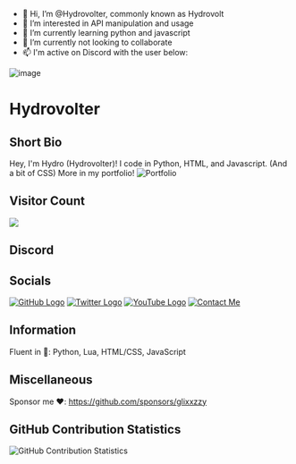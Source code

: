 - 👋 Hi, I’m @Hydrovolter, commonly known as Hydrovolt
- 👀 I’m interested in API manipulation and usage
- 🌱 I’m currently learning python and javascript
- 💞️ I’m currently not looking to collaborate
- 📫 I'm active on Discord with the user below:

![image](https://util.bruhmomentlol.repl.co/status/958298682044866631)


# Hydrovolter

## Short Bio
Hey, I'm Hydro (Hydrovolter)!
I code in Python, HTML, and Javascript. (And a bit of CSS)
More in my portfolio! ![Portfolio](https://hydrovolter.ml)

## Visitor Count
  <img src="https://profile-counter.glitch.me/hydrovolter/count.svg" />
  

## Discord
<!-- [![Discord Server](https://discord.com/api/guilds/733146268364308532/widget.png?style=banner4)] (https://discord.com/invite/WKsemms) -->


## Socials
[![GitHub Logo](https://icons.iconarchive.com/icons/limav/flat-gradient-social/64/Github-icon.png)](https://github.com/Hydrovolter)
[![Twitter Logo](https://icons.iconarchive.com/icons/limav/flat-gradient-social/64/Twitter-icon.png)](http://twitter.com/hydrovolter)
[![YouTube Logo](https://icons.iconarchive.com/icons/marcus-roberto/google-play/64/YouTube-icon.png)](https://www.youtube.com/channel/UCmPExFZp280zUxJbhyS9ZFA?view_as=subscriber)
[![Contact Me](https://icons.iconarchive.com/icons/limav/flat-gradient-social/64/email-icon.png)](mailto:glixxzzy@gmail.com)

## Information

Fluent in 💾: Python, Lua, HTML/CSS, JavaScript

## Miscellaneous

Sponsor me ❤️: https://github.com/sponsors/glixxzzy

## GitHub Contribution Statistics
![GitHub Contribution Statistics](https://github-readme-stats.vercel.app/api?username=glixxzzy)
